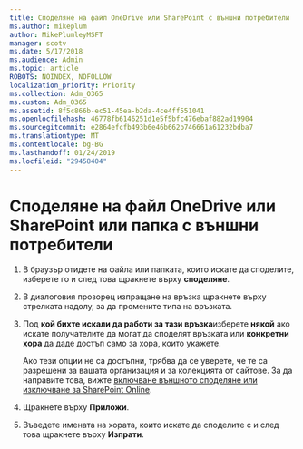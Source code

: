 ```yaml
---
title: Споделяне на файл OneDrive или SharePoint с външни потребители
ms.author: mikeplum
author: MikePlumleyMSFT
manager: scotv
ms.date: 5/17/2018
ms.audience: Admin
ms.topic: article
ROBOTS: NOINDEX, NOFOLLOW
localization_priority: Priority
ms.collection: Adm_O365
ms.custom: Adm_O365
ms.assetid: 8f5c866b-ec51-45ea-b2da-4ce4ff551041
ms.openlocfilehash: 46778fb6146251d1e5f5bfc476ebaf882ad19904
ms.sourcegitcommit: e2864efcfb493b6e46b662b746661a61232bdba7
ms.translationtype: MT
ms.contentlocale: bg-BG
ms.lasthandoff: 01/24/2019
ms.locfileid: "29458404"
---
```

# <a name="share-a-onedrive-or-sharepoint-file-or-folder-with-external-users"></a>Споделяне на файл OneDrive или SharePoint или папка с външни потребители

1. В браузър отидете на файла или папката, които искате да споделите, изберете го и след това щракнете върху **споделяне**.
    
2. В диалоговия прозорец изпращане на връзка щракнете върху стрелката надолу, за да промените типа на връзката.
    
3. Под **кой бихте искали да работи за тази връзка**изберете **някой** ако искате получателите да могат да споделят връзката или **конкретни хора** да даде достъп само за хора, които укажете. 
    
    Ако тези опции не са достъпни, трябва да се уверете, че те са разрешени за вашата организация и за колекцията от сайтове. За да направите това, вижте [включване външното споделяне или изключване за SharePoint Online](https://go.microsoft.com/fwlink/?linkid=866426).
    
4. Щракнете върху **Приложи**.
    
5. Въведете имената на хората, които искате да споделите с и след това щракнете върху **Изпрати**.
    

